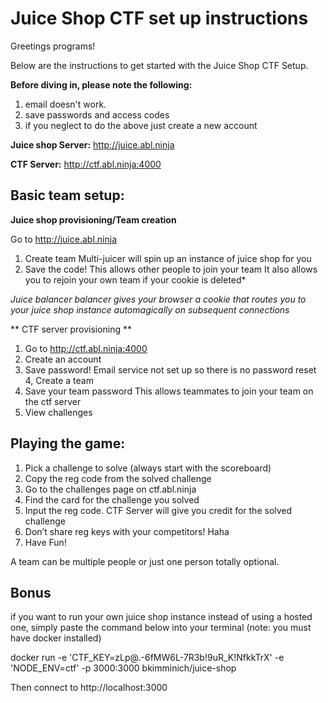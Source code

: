 # Juice Shop CTF set up instructions

Greetings programs!

Below are the instructions to get started with the Juice Shop CTF Setup.

**Before diving in, please note the following:**
1. email doesn't work.
2. save passwords and access codes
3. if you neglect to do the above just create a new account

**Juice shop Server:**
http://juice.abl.ninja
 
**CTF Server:**
http://ctf.abl.ninja:4000
 
 
## Basic team setup:
 
**Juice shop provisioning/Team creation**

Go to http://juice.abl.ninja
1. Create team
    Multi-juicer will spin up an instance of juice shop for you
2. Save the code!
    This allows other people to join your team
    It also allows you to rejoin your own team if your cookie is deleted*

*Juice balancer balancer gives your browser a cookie that routes you to your juice shop instance automagically on subsequent connections*

** CTF server provisioning **
1. Go to http://ctf.abl.ninja:4000
2. Create an account
3. Save password!
    Email service not set up so there is no password reset
4, Create a team
5. Save your team password
    This allows teammates to join your team on the ctf server
6. View challenges
 
## Playing the game:
1. Pick a challenge to solve (always start with the scoreboard)
2.  Copy the reg code from the solved challenge
3.  Go to the challenges page on ctf.abl.ninja
4. Find the card for the challenge you solved
5. Input the reg code.  CTF Server will give you credit for the solved challenge
6. Don’t share reg keys with your competitors!  Haha
7. Have Fun!
 
A team can be multiple people or just one person totally optional.

## Bonus
if you want to run your own juice shop instance instead of using a hosted one, simply paste the command below into your terminal (note: you must have docker installed)

docker run  -e 'CTF_KEY=zLp@.-6fMW6L-7R3b!9uR_K!NfkkTrX' -e 'NODE_ENV=ctf' -p 3000:3000 bkimminich/juice-shop

Then connect to http://localhost:3000
 
